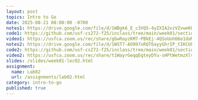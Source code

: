 ```yaml
---
layout: post
topics: Intro to Go
date: 2025-08-21 08:00:00 -0700
notes1: https://drive.google.com/file/d/1WBgk6_E_c3VQ5-4yZXIA2vzVZvweKQWi/view?usp=sharing
code1: https://github.com/usf-cs272-f25/inclass/tree/main/week01/section01
video1: https://usfca.zoom.us/rec/share/gbwRayzKM7-PBkEj-4QSoUoh66e1doMZcXYbqBQj_cfNog6zSsiBIL1nXoSE1Fiq.3ezwbtxz1kwwVfvu
notes2: https://drive.google.com/file/d/1WST7-AO997xRQT6ayyGhrIP_tIKCUFep/view?usp=sharing
code2: https://github.com/usf-cs272-f25/inclass/tree/main/week01/section02
video2: https://usfca.zoom.us/rec/share/t1WayrGeqqEqteyDYu-sHPtWetmzXlvDTeORRIi9Rx1DQrUMDdZ30ViU5JE3IFz9.C0bmEYIbtfUJjDu3
slides: /slides/week01-lec02.html
assignment:
  name: Lab02
  url: /assignments/lab02.html
category: intro-to-go
published: true
---
```

